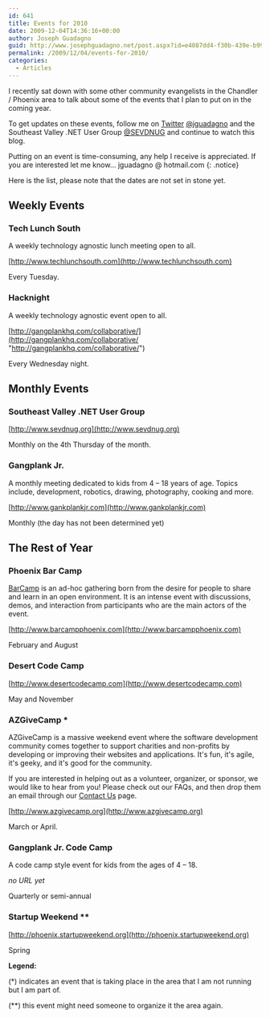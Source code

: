 ```yaml
---
id: 641
title: Events for 2010
date: 2009-12-04T14:36:16+00:00
author: Joseph Guadagno
guid: http://www.josephguadagno.net/post.aspx?id=e4087dd4-f30b-439e-b998-86b20e79a1bd
permalink: /2009/12/04/events-for-2010/
categories:
  - Articles
---
```

I recently sat down with some other community evangelists in the Chandler / Phoenix area to talk about some of the events that I plan to put on in the coming year. 

To get updates on these events, follow me on [Twitter](http://www.twitter.com) [@jguadagno](http://www.twitter.com/jguadagno) and the Southeast Valley .NET User Group [@SEVDNUG](http://www.twitter.com/sevdnug) and continue to watch this blog.

Putting on an event is time-consuming, any help I receive is appreciated.  If you are interested let me know… jguadagno @ hotmail.com
{: .notice}

Here is the list, please note that the dates are not set in stone yet.

## Weekly Events

### Tech Lunch South

A weekly technology agnostic lunch meeting open to all.

[http://www.techlunchsouth.com](http://www.techlunchsouth.com)

Every Tuesday.

### Hacknight

A weekly technology agnostic event open to all.

[http://gangplankhq.com/collaborative/](http://gangplankhq.com/collaborative/ "http://gangplankhq.com/collaborative/")

Every Wednesday night.

## Monthly Events

### Southeast Valley .NET User Group

[http://www.sevdnug.org](http://www.sevdnug.org) 

Monthly on the 4th Thursday of the month.

### Gangplank Jr.

A monthly meeting dedicated to kids from 4 – 18 years of age. Topics include, development, robotics, drawing, photography, cooking and more.

[http://www.gankplankjr.com](http://www.gankplankjr.com)

Monthly (the day has not been determined yet)

## The Rest of Year

### Phoenix Bar Camp

[BarCamp](http://www.barcamp.org/BarCamp) is an ad-hoc gathering born from the desire for people to share and learn in an open environment. It is an intense event with discussions, demos, and interaction from participants who are the main actors of the event.

[http://www.barcampphoenix.com](http://www.barcampphoenix.com)

February and August

### Desert Code Camp

[http://www.desertcodecamp.com](http://www.desertcodecamp.com)

May and November

### AZGiveCamp *

AZGiveCamp is a massive weekend event where the software development community comes together to support charities and non-profits by developing or improving their websites and applications. It's fun, it's agile, it's geeky, and it's good for the community.

If you are interested in helping out as a volunteer, organizer, or sponsor, we would like to hear from you! Please check out our FAQs, and then drop them an email through our [Contact Us](http://azgivecamp.giving.officelive.com/contactus.aspx) page.

[http://www.azgivecamp.org](http://www.azgivecamp.org)

March or April.

### Gangplank Jr. Code Camp

A code camp style event for kids from the ages of 4 – 18.

_no URL yet_

Quarterly or semi-annual

### Startup Weekend **

[http://phoenix.startupweekend.org](http://phoenix.startupweekend.org)

Spring

**Legend:**

(*) indicates an event that is taking place in the area that I am not running but I am part of.

(**) this event might need someone to organize it the area again.